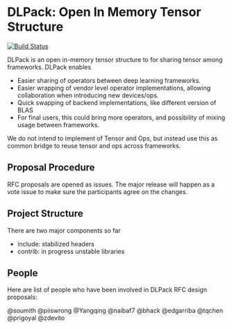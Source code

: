 # DLPack: Open In Memory Tensor Structure

[![Build Status](https://github.com/dmlc/dlpack/workflows/CI/badge.svg)](https://github.com/dmlc/dlpack/actions?query=workflow%3ACI)

DLPack is an open in-memory tensor structure to for sharing tensor among frameworks. DLPack enables

- Easier sharing of operators between deep learning frameworks.
- Easier wrapping of vendor level operator implementations, allowing collaboration when introducing new devices/ops.
- Quick swapping of backend implementations, like different version of BLAS
- For final users, this could bring more operators, and possibility of mixing usage between frameworks.

We do not intend to implement of Tensor and Ops, but instead use this as common bridge
to reuse tensor and ops across frameworks.

## Proposal Procedure
RFC proposals are opened as issues. The major release will happen as a vote issue to make
sure the participants agree on the changes.

## Project Structure
There are two major components so far
- include: stabilized headers
- contrib: in progress unstable libraries

## People
Here are list of people who have been involved in DLPack RFC design proposals:

@soumith @piiswrong @Yangqing @naibaf7 @bhack @edgarriba @tqchen @prigoyal @zdevito
